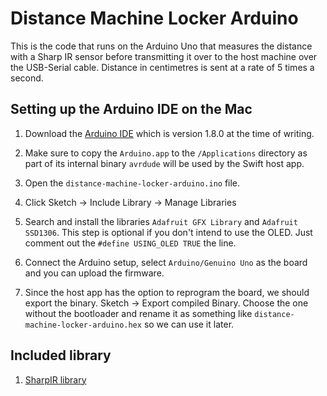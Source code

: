 # Distance Machine Locker Arduino

This is the code that runs on the Arduino Uno that measures the distance with a Sharp IR sensor before transmitting it over to the host machine over the USB-Serial cable. Distance in centimetres is sent at a rate of 5 times a second.

## Setting up the Arduino IDE on the Mac

1. Download the [Arduino IDE](https://www.arduino.cc/en/Main/Software) which is version 1.8.0 at the time of writing.

2. Make sure to copy the `Arduino.app` to the `/Applications` directory as part of its internal binary `avrdude` will be used by the Swift host app.

3. Open the `distance-machine-locker-arduino.ino` file.

4. Click Sketch -> Include Library -> Manage Libraries

5. Search and install the libraries `Adafruit GFX Library` and `Adafruit SSD1306`. This step is optional if you don't intend to use the OLED. Just comment out the `#define USING_OLED TRUE` the line.

6. Connect the Arduino setup, select `Arduino/Genuino Uno` as the board and you can upload the firmware.

7. Since the host app has the option to reprogram the board, we should export the binary. Sketch -> Export compiled Binary. Choose the one without the bootloader and rename it as something like `distance-machine-locker-arduino.hex` so we can use it later.


## Included library
1. [SharpIR library](https://github.com/guillaume-rico/SharpIR)
